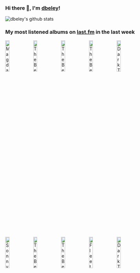 ### Hi there 👋, I'm [dbeley](https://dbeley.ovh/en)!

![dbeley's github stats](https://github-readme-stats.vercel.app/api?username=dbeley)

### My most listened albums on [last.fm](https://www.last.fm/user/d_beley) in the last week

[<img src='https://lastfm.freetls.fastly.net/i/u/300x300/c1b18f7dd5f2b262a96288bfa2330ad2.jpg' width='16%' height='16%' alt='Magdalena Bay - Mercurial World'>](https://www.last.fm/music/magdalena%2bbay/mercurial%2bworld)&nbsp;
[<img src='https://lastfm.freetls.fastly.net/i/u/300x300/72ed10a859fb4c1fb29a546078ec737d.png' width='16%' height='16%' alt='The Beatles - Rubber Soul'>](https://www.last.fm/music/the%2bbeatles/rubber%2bsoul)&nbsp;
[<img src='https://lastfm.freetls.fastly.net/i/u/300x300/3947ccc7613d4555ad120bf8b5c68e59.png' width='16%' height='16%' alt='The Beatles - Magical Mystery Tour'>](https://www.last.fm/music/the%2bbeatles/magical%2bmystery%2btour)&nbsp;
[<img src='https://lastfm.freetls.fastly.net/i/u/300x300/af251669a48a4bafb448e1f6c0de01be.png' width='16%' height='16%' alt='The Beatles - Abbey Road'>](https://www.last.fm/music/the%2bbeatles/abbey%2broad)&nbsp;
[<img src='https://lastfm.freetls.fastly.net/i/u/300x300/78bb08f9d0a8402a9793ce2a9303d0d2.png' width='16%' height='16%' alt='Dark Tranquillity - Construct'>](https://www.last.fm/music/dark%2btranquillity/construct)&nbsp;
<br>
[<img src='https://lastfm.freetls.fastly.net/i/u/300x300/a569a1c42aaa194705ae33b86c0f6b93.jpg' width='16%' height='16%' alt='Sonny Clark - My Conception'>](https://www.last.fm/music/sonny%2bclark/my%2bconception)&nbsp;
[<img src='https://lastfm.freetls.fastly.net/i/u/300x300/a4e112b368c5ad405d43f0930617c687.png' width='16%' height='16%' alt='The Beatles - Sgt. Peppers Lonely Hearts Club Band'>](https://www.last.fm/music/the%2bbeatles/sgt.%2bpepper%2527s%2blonely%2bhearts%2bclub%2bband)&nbsp;
[<img src='https://lastfm.freetls.fastly.net/i/u/300x300/0e17c97cccf44f7a85bb6c1c4029c0c9.png' width='16%' height='16%' alt='The Beatles - The Beatles'>](https://www.last.fm/music/the%2bbeatles/the%2bbeatles)&nbsp;
[<img src='https://lastfm.freetls.fastly.net/i/u/300x300/ff20a3537d91409ca96dc8927d4f879f.png' width='16%' height='16%' alt='Fleet Foxes - Helplessness Blues'>](https://www.last.fm/music/fleet%2bfoxes/helplessness%2bblues)&nbsp;
[<img src='https://lastfm.freetls.fastly.net/i/u/300x300/51ebf0c8664b4b8f82c1749ab18b21ac.jpg' width='16%' height='16%' alt='Dark Tranquillity - Haven'>](https://www.last.fm/music/dark%2btranquillity/haven)&nbsp;
<br>
